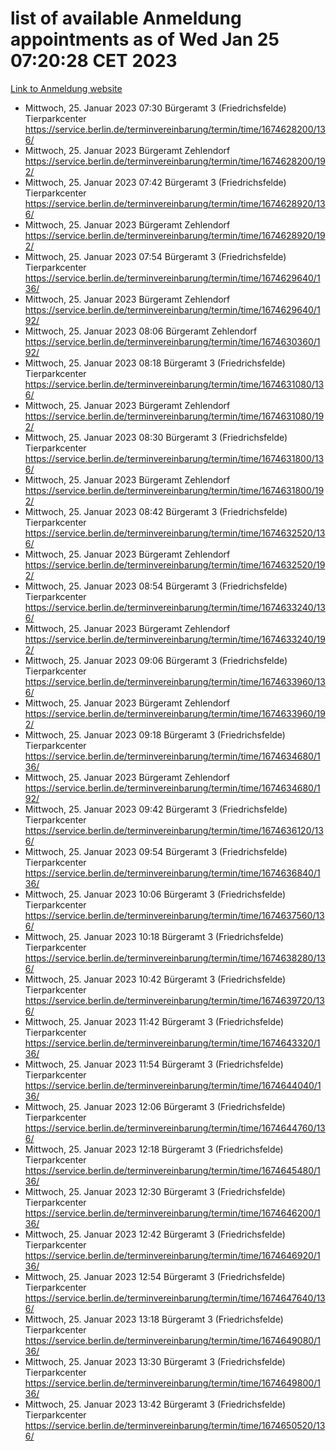 # list of available Anmeldung appointments as of Wed Jan 25 07:20:28 CET 2023
[Link to Anmeldung website](https://service.berlin.de/terminvereinbarung/termin/tag.php?termin=0&anliegen[]=120686&dienstleisterlist=122210,122217,327316,122219,327312,122227,327314,122231,327346,122243,327348,122252,329742,122260,329745,122262,329748,122254,329751,122271,327278,122273,327274,122277,327276,330436,122280,327294,122282,327290,122284,327292,327539,122291,327270,122285,327266,122286,327264,122296,327268,150230,329760,122301,327282,122297,327286,122294,327284,122312,329763,122314,329775,122304,327330,122311,327334,122309,327332,122281,327352,122279,329772,122276,327324,122274,327326,122267,329766,122246,327318,122251,327320,122257,327322,122208,327298,122226,327300,121362,121364&herkunft=http%3A%2F%2Fservice.berlin.de%2Fdienstleistung%2F120686%2F)
- Mittwoch, 25. Januar 2023 07:30 Bürgeramt 3 (Friedrichsfelde) Tierparkcenter https://service.berlin.de/terminvereinbarung/termin/time/1674628200/136/
- Mittwoch, 25. Januar 2023  Bürgeramt Zehlendorf https://service.berlin.de/terminvereinbarung/termin/time/1674628200/192/
- Mittwoch, 25. Januar 2023 07:42 Bürgeramt 3 (Friedrichsfelde) Tierparkcenter https://service.berlin.de/terminvereinbarung/termin/time/1674628920/136/
- Mittwoch, 25. Januar 2023  Bürgeramt Zehlendorf https://service.berlin.de/terminvereinbarung/termin/time/1674628920/192/
- Mittwoch, 25. Januar 2023 07:54 Bürgeramt 3 (Friedrichsfelde) Tierparkcenter https://service.berlin.de/terminvereinbarung/termin/time/1674629640/136/
- Mittwoch, 25. Januar 2023  Bürgeramt Zehlendorf https://service.berlin.de/terminvereinbarung/termin/time/1674629640/192/
- Mittwoch, 25. Januar 2023 08:06 Bürgeramt Zehlendorf https://service.berlin.de/terminvereinbarung/termin/time/1674630360/192/
- Mittwoch, 25. Januar 2023 08:18 Bürgeramt 3 (Friedrichsfelde) Tierparkcenter https://service.berlin.de/terminvereinbarung/termin/time/1674631080/136/
- Mittwoch, 25. Januar 2023  Bürgeramt Zehlendorf https://service.berlin.de/terminvereinbarung/termin/time/1674631080/192/
- Mittwoch, 25. Januar 2023 08:30 Bürgeramt 3 (Friedrichsfelde) Tierparkcenter https://service.berlin.de/terminvereinbarung/termin/time/1674631800/136/
- Mittwoch, 25. Januar 2023  Bürgeramt Zehlendorf https://service.berlin.de/terminvereinbarung/termin/time/1674631800/192/
- Mittwoch, 25. Januar 2023 08:42 Bürgeramt 3 (Friedrichsfelde) Tierparkcenter https://service.berlin.de/terminvereinbarung/termin/time/1674632520/136/
- Mittwoch, 25. Januar 2023  Bürgeramt Zehlendorf https://service.berlin.de/terminvereinbarung/termin/time/1674632520/192/
- Mittwoch, 25. Januar 2023 08:54 Bürgeramt 3 (Friedrichsfelde) Tierparkcenter https://service.berlin.de/terminvereinbarung/termin/time/1674633240/136/
- Mittwoch, 25. Januar 2023  Bürgeramt Zehlendorf https://service.berlin.de/terminvereinbarung/termin/time/1674633240/192/
- Mittwoch, 25. Januar 2023 09:06 Bürgeramt 3 (Friedrichsfelde) Tierparkcenter https://service.berlin.de/terminvereinbarung/termin/time/1674633960/136/
- Mittwoch, 25. Januar 2023  Bürgeramt Zehlendorf https://service.berlin.de/terminvereinbarung/termin/time/1674633960/192/
- Mittwoch, 25. Januar 2023 09:18 Bürgeramt 3 (Friedrichsfelde) Tierparkcenter https://service.berlin.de/terminvereinbarung/termin/time/1674634680/136/
- Mittwoch, 25. Januar 2023  Bürgeramt Zehlendorf https://service.berlin.de/terminvereinbarung/termin/time/1674634680/192/
- Mittwoch, 25. Januar 2023 09:42 Bürgeramt 3 (Friedrichsfelde) Tierparkcenter https://service.berlin.de/terminvereinbarung/termin/time/1674636120/136/
- Mittwoch, 25. Januar 2023 09:54 Bürgeramt 3 (Friedrichsfelde) Tierparkcenter https://service.berlin.de/terminvereinbarung/termin/time/1674636840/136/
- Mittwoch, 25. Januar 2023 10:06 Bürgeramt 3 (Friedrichsfelde) Tierparkcenter https://service.berlin.de/terminvereinbarung/termin/time/1674637560/136/
- Mittwoch, 25. Januar 2023 10:18 Bürgeramt 3 (Friedrichsfelde) Tierparkcenter https://service.berlin.de/terminvereinbarung/termin/time/1674638280/136/
- Mittwoch, 25. Januar 2023 10:42 Bürgeramt 3 (Friedrichsfelde) Tierparkcenter https://service.berlin.de/terminvereinbarung/termin/time/1674639720/136/
- Mittwoch, 25. Januar 2023 11:42 Bürgeramt 3 (Friedrichsfelde) Tierparkcenter https://service.berlin.de/terminvereinbarung/termin/time/1674643320/136/
- Mittwoch, 25. Januar 2023 11:54 Bürgeramt 3 (Friedrichsfelde) Tierparkcenter https://service.berlin.de/terminvereinbarung/termin/time/1674644040/136/
- Mittwoch, 25. Januar 2023 12:06 Bürgeramt 3 (Friedrichsfelde) Tierparkcenter https://service.berlin.de/terminvereinbarung/termin/time/1674644760/136/
- Mittwoch, 25. Januar 2023 12:18 Bürgeramt 3 (Friedrichsfelde) Tierparkcenter https://service.berlin.de/terminvereinbarung/termin/time/1674645480/136/
- Mittwoch, 25. Januar 2023 12:30 Bürgeramt 3 (Friedrichsfelde) Tierparkcenter https://service.berlin.de/terminvereinbarung/termin/time/1674646200/136/
- Mittwoch, 25. Januar 2023 12:42 Bürgeramt 3 (Friedrichsfelde) Tierparkcenter https://service.berlin.de/terminvereinbarung/termin/time/1674646920/136/
- Mittwoch, 25. Januar 2023 12:54 Bürgeramt 3 (Friedrichsfelde) Tierparkcenter https://service.berlin.de/terminvereinbarung/termin/time/1674647640/136/
- Mittwoch, 25. Januar 2023 13:18 Bürgeramt 3 (Friedrichsfelde) Tierparkcenter https://service.berlin.de/terminvereinbarung/termin/time/1674649080/136/
- Mittwoch, 25. Januar 2023 13:30 Bürgeramt 3 (Friedrichsfelde) Tierparkcenter https://service.berlin.de/terminvereinbarung/termin/time/1674649800/136/
- Mittwoch, 25. Januar 2023 13:42 Bürgeramt 3 (Friedrichsfelde) Tierparkcenter https://service.berlin.de/terminvereinbarung/termin/time/1674650520/136/
